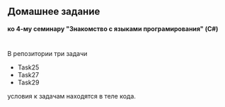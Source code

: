 
## **Домашнее задание**
**ко 4-му семинару "Знакомство с языками програмирования" (C#)**
#

В репозитории три задачи 
* Task25
* Task27
* Task29

условия к задачам находятся в теле кода.

